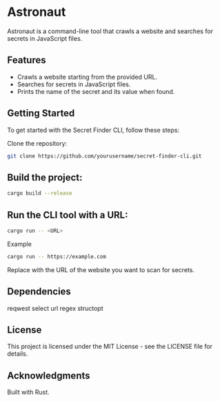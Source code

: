 # Astronaut

Astronaut is a command-line tool that crawls a website and searches for secrets in JavaScript files.

## Features

- Crawls a website starting from the provided URL.
- Searches for secrets in JavaScript files.
- Prints the name of the secret and its value when found.

## Getting Started

To get started with the Secret Finder CLI, follow these steps:

Clone the repository:

   ```bash
   git clone https://github.com/yourusername/secret-finder-cli.git
   ```

## Build the project:

```bash
cargo build --release
```

## Run the CLI tool with a URL:

``` bash
cargo run -- <URL>
```
Example
```bash
cargo run -- https://example.com
```

Replace <URL> with the URL of the website you want to scan for secrets.

## Dependencies
reqwest
select
url
regex
structopt

## License
This project is licensed under the MIT License - see the LICENSE file for details.

## Acknowledgments
Built with Rust.
